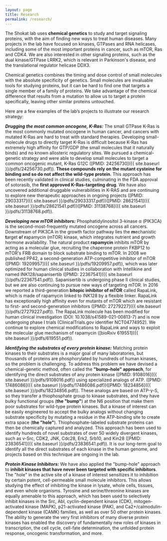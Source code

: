 ```yaml
---
layout: page
title: Research
permalink: /research/
---
```

The Shokat lab uses **chemical genetics** to study and target signaling proteins, with the aim of finding new ways to treat human diseases. Many projects in the lab have focused on kinases, GTPases and RNA helicases, including some of the most important proteins in cancer, such as mTOR, Ras and CDK4. We are also interested in other signaling proteins, such as the dual kinase/GTPase LRRK2, which is relevant in Parkinson's disease, and the translational regulator helicase DDX3.

Chemical genetics combines the timing and dose control of small molecules with the absolute specificity of genetics. Small molecules are invaluable tools for studying proteins, but it can be hard to find one that targets a single member of a family of proteins. We take advantage of the chemical difference that results from a mutation to allow us to target a protein specifically, leaving other similar proteins untouched.

Here are a few examples of the lab’s projects to illustrate our research strategy:

***Drugging the most common oncogene, K-Ras:*** The small GTPase K-Ras is the most commonly mutated oncogene in human cancer, and cancers with mutated K-Ras are hard to treat with standard therapies. Developing small-molecule drugs to directly target K-Ras is difficult because K-Ras has extremely high affinity for GTP/GDP (the small molecules that it naturally binds) and no known allosteric regulatory sites. We pursued a chemical-genetic strategy and were able to develop small molecules to target a common oncogenic mutant, K-Ras G12C ([PMID: 24256730]({{ site.baseurl }}/pdfs/24256730.pdf)). **These compounds rely on the mutant cysteine for binding and so do not affect the wild-type protein**. This approach has been recently validated in clinical studies, culminating in the FDA approval of sotorasib, the **first approved K-Ras-targeting drug**.  We have also uncovered additional druggable vulnerabilities in K-RAS and are continuing to explore new therapeutic approaches in ongoing projects ([PMID: 29033317]({{ site.baseurl }}/pdfs/29033317.pdf))([PMID: 28621541]({{ site.baseurl }}/pdfs/28621541.pdf))([PMID: 31138768]({{ site.baseurl }}/pdfs/31138768.pdf)).


***Developing new mTOR inhibitors:***  Phosphatidylinositol 3-kinase &alpha; (PIK3CA) is the second-most-frequently mutated oncogene across all cancers. Downstream of PIK3CA in the growth factor pathway lies the **m**echanistic **t**arget **o**f **r**apamycin (mTOR) kinase, which integrates nutrient and growth hormone availability. The natural product **rapamycin** inhibits mTOR by acting as a molecular glue, recruiting the chaperone protein FKBP12 to mTOR's FRB domain to block substrate binding to mTOR. In 2008 we published PP42, a second-generation ATP-competitive inhibitor of mTOR ([PMID: 19209957]({{ site.baseurl }}/pdfs/19209957.pdf)), which was later optimized for human clinical studies in collaboration with Intellikine and named INK128/sapanisertib ([PMID: 22367541]({{ site.baseurl }}/pdfs/22367541.pdf)). Sapanisertib is undergoing phase II clinical studies, but we are also continuing to pursue new ways of targeting mTOR. In 2016 we reported a third-generation **bitopic inhibitor of mTOR** called RapaLink, which is made of rapamycin linked to INK128 by a flexible linker. RapaLink has exceptionally high affinity even for mutants of mTOR which are resistant to first- and second-generation inhibitors ([PMID: 27279227]({{ site.baseurl }}/pdfs/27279227.pdf)). The RapaLink molecule has been modified for human clinical investigation (DOI: 10.1038/s41589-021-00813-7) and is now undergoing phase I trials (ClinicalTrials.gov identifier NCT04774952). We continue to explore chemical modifications to RapaLink and ways to exploit the molecular glue mechanism of rapamycin ([bioRxiv 619551]({{ site.baseurl }}/pdfs/619551.pdf)).

***Identifying the substrates of every protein kinase:*** Matching protein kinases to their substrates is a major goal of many laboratories, but thousands of proteins are phosphorylated by hundreds of human kinases, so the problem is challenging. To address this problem we have devised a chemical-genetic method, often called the **"bump–hole" approach**, for identifying the direct substrates of any protein kinase ([PMID: 9108016]({{ site.baseurl }}/pdfs/9108016.pdf)) using specialized analogs of ATP. ([PMID: 17486086]({{ site.baseurl }}/pdfs/17486086.pdf))([PMID: 18234856]({{ site.baseurl }}/pdfs/18234856.pdf)). These analogs are based on ATP-&gamma;-S, so they transfer a thiophosphate group to kinase substrates, and they have bulky functional groups (**the "bump"**) at the N6 position that make them poor substrates for wild-type protein kinases. But a kinase of interest can be easily engineered to accept the bulky analogs without changing substrate specificity by mutating a residue in the ATP-binding site to create extra space (**the "hole"**). Thiophosphate-labeled substrate proteins can then be chemically captured and analyzed. This approach has been used to identify hundreds of novel substrates of over 50 widely divergent kinases, such as v-Src, CDK2, JNK, Cdc28, Erk2, Srb10, and Kin28 ([PMID: 23836541]({{ site.baseurl }}/pdfs/23836541.pdf)). It is our long-term goal to identify all the direct substrates of each kinase in the human genome, and projects based on this technique are ongoing in the lab.

***Protein Kinase Inhibitors:*** We have also applied the "bump-hole" approach to **inhibit kinases that have never been targeted with specific inhibitors**. The "hole" in the active site of a kinase of interest sensitizes it to inhibition by certain potent, cell-permeable small molecule inhibitors. This allows studying the effect of inhibiting the kinase in lysate, whole cells, tissues, and even whole organisms. Tyrosine and serine/threonine kinases are equally amenable to this approach, which has been used to selectively inhibit kinases in the Src, Abl, cyclin-dependent kinase (CDK), mitogen-activated kinase (MAPK), p21-activated kinase (PAK), and Ca2+/calmodulin-dependent kinase (CAMK) families, as well as over 50 other protein kinases. The ability to generate the very first inhibitors of many diverse protein kinases has enabled the discovery of fundamentally new roles of kinases in transcription, the cell cycle, cell-fate determination, the unfolded protein response, oncogenic transformation, and more.

